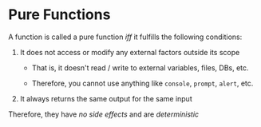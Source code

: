 # Pure Functions

A function is called a pure function *iff* it fulfills the following conditions:

1. It does not access or modify any external factors outside its scope

    - That is, it doesn't read / write to external variables, files, DBs, etc.

    - Therefore, you cannot use anything like `console`, `prompt`, `alert`, etc.

2. It always returns the same output for the same input

Therefore, they have *no side effects* and are *deterministic*
